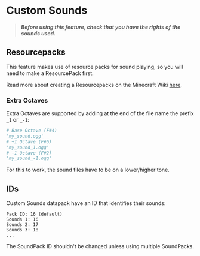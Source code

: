 # Custom Sounds

> __*Before using this feature, check that you have the rights of the sounds used.*__

## Resourcepacks

This feature makes use of resource packs for sound playing, so you will need to make a ResourcePack first.

Read more about creating a Resourcepacks on the Minecraft Wiki [here](https://minecraft.gamepedia.com/Tutorials/Creating_a_resource_pack).

### Extra Octaves

Extra Octaves are supported by adding at the end of the file name the prefix `_1` or `_-1`:

```python
# Base Octave (F#4)
'my_sound.ogg'
# +1 Octave (F#6)
'my_sound_1.ogg'
# -1 Octave (F#2)
'my_sound_-1.ogg'
```

For this to work, the sound files have to be on a lower/higher tone.

## IDs

Custom Sounds datapack have an ID that identifies their sounds:

```text
Pack ID: 16 (default)
Sounds 1: 16
Sounds 2: 17
Sounds 3: 18
...
```

The SoundPack ID shouldn't be changed unless using multiple SoundPacks.

